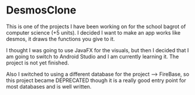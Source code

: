 ﻿# DesmosClone
This is one of the projects I have been working on for the school bagrot of computer science (+5 units).
I decided I want to make an app works like desmos, it draws the functions you give to it.

I thought I was going to use JavaFX for the visuals, but then I decided that I am going to switch to Android Studio and I am currently learning it.
The project is not yet finished.

Also I switched to using a different database for the project --> FireBase, so this project became DEPRECATED though it is a really good entry point for most databases and is well written.
